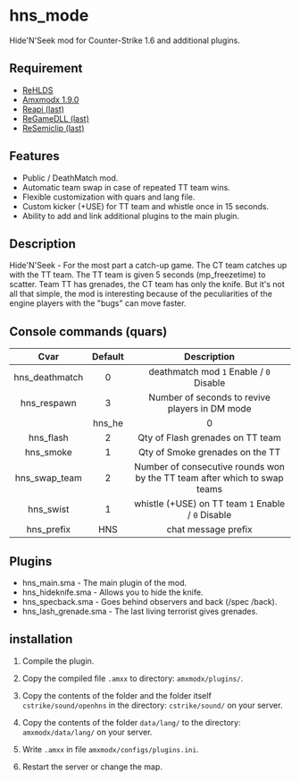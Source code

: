 # hns_mode

Hide'N'Seek mod for Counter-Strike 1.6 and additional plugins.

## Requirement

- [ReHLDS](https://dev-cs.ru/resources/64/)
- [Amxmodx 1.9.0](https://dev-cs.ru/resources/405/)
- [Reapi (last)](https://dev-cs.ru/resources/73/updates)
- [ReGameDLL (last)](https://dev-cs.ru/resources/67/updates)
- [ReSemiclip (last)](https://dev-cs.ru/resources/71/updates)

## Features

- Public / DeathMatch mod.
- Automatic team swap in case of repeated TT team wins.
- Flexible customization with quars and lang file.
- Custom kicker (+USE) for TT team and whistle once in 15 seconds.
- Ability to add and link additional plugins to the main plugin.

## Description

Hide'N'Seek - For the most part a catch-up game. The CT team catches up with the TT team. The TT team is given 5 seconds (mp_freezetime) to scatter. Team TT has grenades, the CT team has only the knife. But it's not all that simple, the mod is interesting because of the peculiarities of the engine players with the "bugs" can move faster.

## Console commands (quars)

| Cvar | Default | Description |
| :-: | :-: | :-: |
| hns_deathmatch| 0 | deathmatch mod `1` Enable / `0` Disable |
| hns_respawn | 3 | Number of seconds to revive players in DM mode |
| | hns_he | 0 | HE number of grenades on TT team |
| hns_flash | 2 | Qty of Flash grenades on TT team |
| hns_smoke | 1 | Qty of Smoke grenades on the TT |
| hns_swap_team | 2 | Number of consecutive rounds won by the TT team after which to swap teams |
| hns_swist | 1 | whistle (+USE) on TT team `1` Enable / `0` Disable |
| hns_prefix | HNS | chat message prefix

## Plugins

- hns_main.sma - The main plugin of the mod.
- hns_hideknife.sma - Allows you to hide the knife.
- hns_specback.sma - Goes behind observers and back (/spec /back).
- hns_lash_grenade.sma - The last living terrorist gives grenades.

## installation
 
1. Compile the plugin.

2. Copy the compiled file `.amxx` to directory: `amxmodx/plugins/`.
3. Copy the contents of the folder and the folder itself `cstrike/sound/openhns` in the directory: `cstrike/sound/` on your server.

4. Copy the contents of the folder `data/lang/` to the directory: `amxmodx/data/lang/` on your server.

5. Write `.amxx` in file `amxmodx/configs/plugins.ini`.

6. Restart the server or change the map.